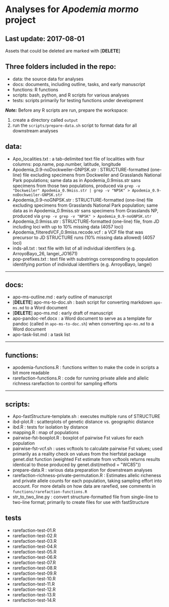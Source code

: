 # Analyses for _Apodemia mormo_ project
## Last update: 2017-08-01

Assets that could be deleted are marked with [**DELETE**] 

## Three folders included in the repo:
* data: the source data for analyses
* docs: documents, including outline, tasks, and early manuscript
* functions: R functions
* scripts: bash, python, and R scripts for various analyses
* tests: scripts primarily for testing functions under development

_**Note:**_ Before any R scripts are run, prepare the workspace:
1. create a directory called `output`
2. run the `scripts/prepare-data.sh` script to format data for all downstream
analyses

## data:
* Apo_localities.txt : a tab-delimited text file of localities with four 
columns: pop.name, pop.number, latitude, longitude
* Apodemia_0.9-noDockweiler-GNPSK.str : STRUCTURE-formatted (one-line) file 
excluding specimens from Dockweiler and Grasslands National Park populations; 
same data as in Apodemia_0.9miss.str sans specimens from those two populations,
produced via `grep -v "Dockweiler" Apodemia_0.9miss.str | grep -v "NPSK" > Apodemia_0.9-noDockweiler-GNPSK.str`
* Apodemia_0.9-noGNPSK.str : STRUCTURE-formatted (one-line) file excluding specimens 
from Grasslands National Park population; same data as in Apodemia_0.9miss.str sans 
specimens from Grasslands NP, produced via `grep -v grep -v "NPSK" > Apodemia_0.9-noGNPSK.str`
* Apodemia_0.9miss.str : STRUCTURE-formatted (one-line) file, from JD including 
loci with up to 10% missing data (4057 loci)
* Apodemia_filteredVCF_0.9miss.recode.vcf : a VCF file that was precursor to JD 
STRUCTURE runs (10% missing data allowed) (4057 loci)
* inds-all.txt : text file with list of all individual identifiers (e.g. 
ArroyoBayo_26, langei_JO1671)
* pop-prefixes.txt : text file with substrings corresponding to population 
identifying portion of individual identifiers (e.g. ArroyoBayo, langei)

***

## docs:
* apo-ms-outline.md : early outline of manuscript
* [**DELETE**] apo-ms-to-doc.sh : bash script for converting markdown `apo-ms.md` to a 
Word document
* [**DELETE**] apo-ms.md : early draft of manuscript
* apo-pandoc-ref.docx : a Word document to serve as a template for pandoc (called 
in `apo-ms-to-doc.sh`) when converting `apo-ms.md` to a Word document
* apo-task-list.md : a task list

***

## functions:
* apodemia-functions.R : functions written to make the code in scripts a bit 
more readable
* rarefaction-functions.R : code for running private allele and allelic richness
rarefaction to control for sampling efforts
***

## scripts:
* Apo-fastStructure-template.sh : executes multiple runs of STRUCTURE
* ibd-plot.R : scatterplots of genetic distance vs. geographic distance
* ibd.R : tests for isolation by distance
* mapping.R : map of populations
* pairwise-fst-boxplot.R : boxplot of pairwise Fst values for each population
* pairwise-fst-vcf.sh : uses vcftools to calculate pairwise Fst values; used 
primarily as a reality check on values from the hierfstat package genet.dist 
function (weighted Fst estimate from vcftools returns results identical to 
those produced by genet.dist(method = "WC85"))
* prepare-data.R : various data preparation for downstream analyses
* rarefaction-richness-private-permutation.R : Estimates allelic richeness and
private allele counts for each population, taking sampling effort into account. 
For more details on how data are rarefied, see comments in `functions/rarefaction-functions.R`
* str_to_two_line.py : convert structure-formatted file from single-line to 
two-line format; primarily to create files for use with fastStructure

## tests
* rarefaction-test-01.R
* rarefaction-test-02.R
* rarefaction-test-03.R
* rarefaction-test-04.R
* rarefaction-test-05.R
* rarefaction-test-06.R
* rarefaction-test-07.R
* rarefaction-test-08.R
* rarefaction-test-09.R
* rarefaction-test-10.R
* rarefaction-test-11.R
* rarefaction-test-12.R
* rarefaction-test-13.R
* rarefaction-test-14.R
